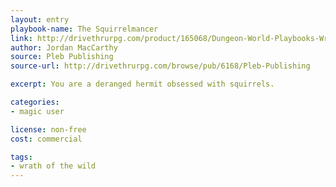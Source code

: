 ```yaml
---
layout: entry
playbook-name: The Squirrelmancer
link: http://drivethrurpg.com/product/165068/Dungeon-World-Playbooks-Wrath-of-the-Wild-Bundle
author: Jordan MacCarthy
source: Pleb Publishing
source-url: http://drivethrurpg.com/browse/pub/6168/Pleb-Publishing

excerpt: You are a deranged hermit obsessed with squirrels.

categories:
- magic user

license: non-free
cost: commercial

tags:
- wrath of the wild
---
```

